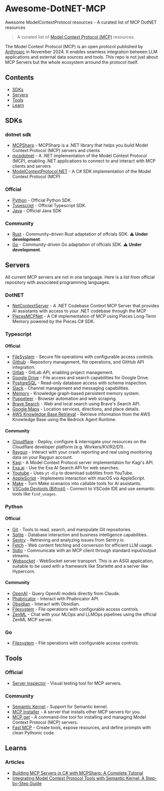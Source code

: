 # Awesome-DotNET-MCP
 Awesome ModelContextProtocol resources - A curated list of MCP DotNET resources

> A curated list of [Model Context Protocol (MCP)](https://modelcontextprotocol.io/) resources.

The Model Context Protocol (MCP) is an open protocol published by [Anthropic](https://www.anthropic.com/) in November 2024. It enables seamless integration between LLM applications and external data sources and tools. This repo is not just about MCP Servers but the whole ecosystem arround the protocol itself.


## Contents

- [SDKs](#sdks)
- [Servers](#servers)
- [Tools](#tools)
- [Learn](#learns)

## SDKs

### dotnet sdk
- [MCPSharp](https://github.com/afrise/MCPSharp) - MCPSharp is a .NET library that helps you build Model Context Protocol (MCP) servers and clients
- [mcpdotnet](https://github.com/PederHP/mcpdotnet) - A .NET implementation of the Model Context Protocol (MCP), enabling .NET applications to connect to and interact with MCP clients and servers
- [ModelContextProtocol.NET](https://github.com/salty-flower/ModelContextProtocol.NET) - A C# SDK implementation of the Model Context Protocol (MCP)

### Offcial
- [Python](https://github.com/modelcontextprotocol/python-sdk) - Official Python SDK.
- [Typescript](https://github.com/modelcontextprotocol/typescript-sdk) - Official Typescript SDK.
- [Java](https://github.com/modelcontextprotocol/java-sdk) - Official Java SDK

### Community
- [Rust](https://github.com/jeanlucthumm/modelcontextprotocol-rust-sdk) - Community-driven Rust adaptation of offcials SDK. **:warning: Under development**.
- [Go](https://github.com/mark3labs/mcp-go) - Community-driven Go adaptation of offcials SDK. **:warning: Under development**.

## Servers

All current MCP servers are not in one language. Here is a list from official repository with associated programming languages.

### DotNET 
- [NetContextServer](https://github.com/willibrandon/NetContextServer) - A .NET Codebase Context MCP Server that provides AI assistants with access to your .NET codebase through the MCP
- [PiecesMCPNet](https://github.com/jimbobbennett/PiecesMCPNet) - A C# implementation of MCP  using Pieces Long-Term Memory powered by the Pieces C# SDK.

### Typescript

#### Official
- [FileSystem](https://github.com/modelcontextprotocol/servers/tree/main/src/filesystem) - Secure file operations with configurable access controls.
- [Github](https://github.com/modelcontextprotocol/servers/tree/main/src/github) - Repository management, file operations, and GitHub API integration.
- [Gitlab](https://github.com/modelcontextprotocol/servers/tree/main/src/gitlab) - GitLab API, enabling project management.
- [Google Drive](https://github.com/modelcontextprotocol/servers/tree/main/src/gdrive) - File access and search capabilities for Google Drive.
- [PostgreSQL](https://github.com/modelcontextprotocol/servers/tree/main/src/postgres) - Read-only database access with schema inspection.
- [Slack](https://github.com/modelcontextprotocol/servers/tree/main/src/slack) - Channel management and messaging capabilities.
- [Memory](https://github.com/modelcontextprotocol/servers/tree/main/src/memory) - Knowledge graph-based persistent memory system.
- [Puppeteer](https://github.com/modelcontextprotocol/servers/tree/main/src/puppeteer) - Browser automation and web scraping.
- [Brave Search](https://github.com/modelcontextprotocol/servers/tree/main/src/brave-search) - Web and local search using Brave's Search API.
- [Google Maps](https://github.com/modelcontextprotocol/servers/tree/main/src/google-maps) - Location services, directions, and place details.
- [AWS Knowledge Base Retrieval](https://github.com/modelcontextprotocol/servers/tree/main/src/aws-kb-retrieval-server) - Retrieve information from the AWS Knowledge Base using the Bedrock Agent Runtime.

#### Community
- [Cloudflare](https://github.com/cloudflare/mcp-server-cloudflare) - Deploy, configure & interrogate your resources on the Cloudflare developer platform (e.g. Workers/KV/R2/D1).
- [Raygun](https://github.com/MindscapeHQ/mcp-server-raygun) - Interact with your crash reporting and real using monitoring data on your Raygun account.
- [Kagi](https://github.com/ac3xx/mcp-servers-kagi) - A Model Context Protocol server implementation for Kagi's API.
- [Exa.ai](https://github.com/theishangoswami/exa-mcp-server) - Use the Exa AI Search API for web searches.
- [Youtube](https://github.com/anaisbetts/mcp-youtube) - Uses `yt-dlp` to download subtitles from YouTube.
- [AppleScript](https://github.com/joshrutkowski/applescript-mcp) - Implements interaction with macOS via AppleScript.
- [Make](https://github.com/integromat/make-mcp-server) - Turn Make scenarios into callable tools for AI assistants.
- [VSCode Devtools (Bifrost)](https://github.com/biegehydra/BifrostMCP) - Connect to VSCode IDE and use semantic tools like `find_usages`.

### Python

#### Official
- [Git](https://github.com/modelcontextprotocol/servers/tree/main/src/git) - Tools to read, search, and manipulate Git repositories.
- [Sqlite](https://github.com/modelcontextprotocol/servers/tree/main/src/sqlite) - Database interaction and business intelligence capabilities.
- [Sentry](https://github.com/modelcontextprotocol/servers/tree/main/src/sentry) - Retrieving and analyzing issues from Sentry.io.
- [Fetch](https://github.com/modelcontextprotocol/servers/tree/main/src/fetch) - Web content fetching and conversion for efficient LLM usage.
- [Stdio](https://github.com/modelcontextprotocol/python-sdk/blob/main/src/mcp/server/stdio.py) - Communicate with an MCP client through standard input/output streams.
- [Websocket](https://github.com/modelcontextprotocol/python-sdk/blob/main/src/mcp/server/websocket.py) - WebSocket server transport. This is an ASGI application, suitable to be used with a framework like Starlette and a server like Hypercorn.

#### Community
- [OpenAI](https://github.com/pierrebrunelle/mcp-server-openai) - Query OpenAI models directly from Claude.
- [Phabricator](https://github.com/baba786/phabricator-mcp-server) - Interact with Phabricator API.
- [Obsidian](https://github.com/MarkusPfundstein/mcp-obsidian) - Interact with Obsidian.
- [Filesystem](https://github.com/philgei/mcp_server_filesystem) - File operations with configurable access controls.
- [ZenML](https://github.com/zenml-io/mcp-zenml) - Chat with your MLOps and LLMOps pipelines using the official ZenML MCP server.

### Go
- [Filesystem](https://github.com/mark3labs/mcp-filesystem-server) - File operations with configurable access controls.

## Tools

### Official
- [Server inspector](https://github.com/modelcontextprotocol/inspector) - Visual testing tool for MCP servers.

### Community
- [Semantic Kernel](https://github.com/microsoft/semantic-kernel/tree/main/dotnet/samples/Demos/ModelContextProtocol) - Support for Semantic kernel.
- [MCP Installer](https://github.com/anaisbetts/mcp-installer) - A server that installs other MCP servers for you.
- [MCP get](https://github.com/michaellatman/mcp-get) - A command-line tool for installing and managing Model Context Protocol (MCP) servers.
- [Fast MCP](https://github.com/jlowin/fastmcp) - Create tools, expose resources, and define prompts with clean Pythonic code.

## Learns

### Articles
- [Building MCP Servers in C# with MCPSharp: A Complete Tutorial](https://medium.com/@afrise/building-ai-powered-tools-in-c-with-mcpsharp-a-complete-tutorial-0daadc63cfbc)
- [Integrating Model Context Protocol Tools with Semantic Kernel: A Step-by-Step Guide](https://devblogs.microsoft.com/semantic-kernel/integrating-model-context-protocol-tools-with-semantic-kernel-a-step-by-step-guide/)